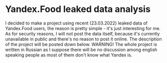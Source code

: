 # Yandex.Food leaked data analysis
I decided to make a project using recent (23.03.2022) leaked data of Yandex.Food users, the reason is pretty simple - it's just interesting for me. As for security reasons, I will not post the data itself, because it's currently unavailable in public and there's no reason to post it online. The description of the project will be posted down below.
WARNING!
The whole project is written in Russian as I suppose there will be no discussion among english speaking people as most of them don't know what Yandex is.
